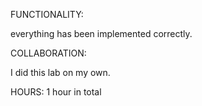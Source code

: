 FUNCTIONALITY:

everything has been implemented correctly.

COLLABORATION:

I did this lab on my own.

HOURS:
1 hour in total
